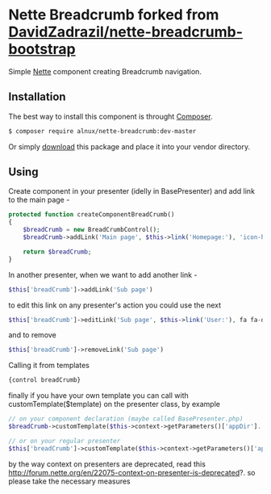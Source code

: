 Nette Breadcrumb forked from [DavidZadrazil/nette-breadcrumb-bootstrap](https://github.com/DavidZadrazil/nette-breadcrumb-bootstrap)
===========================================

Simple [Nette](http://nette.org) component creating Breadcrumb navigation.


Installation
------------
The best way to install this component is throught [Composer](http://getcomposer.org/).

```sh
$ composer require alnux/nette-breadcrumb:dev-master
```

Or simply [download](https://github.com/alnux/nette-breadcrumb/archive/master.zip) this package and place it into your vendor directory.


Using
-----
Create component in your presenter (idelly in BasePresenter) and add link to the main page -

```php
protected function createComponentBreadCrumb()
{
	$breadCrumb = new BreadCrumbControl();
	$breadCrumb->addLink('Main page', $this->link('Homepage:'), 'icon-homepage');

	return $breadCrumb;
}
```

In another presenter, when we want to add another link -

```php
$this['breadCrumb']->addLink('Sub page')
```
to edit this link on any presenter's action you could use the next

```php
$this['breadCrumb']->editLink('Sub page', $this->link('User:'), fa fa-dashboard)
```

and to remove
```php
$this['breadCrumb']->removeLink('Sub page')
```


Calling it from templates

```php
{control breadCrumb}
```
finally if you have your own template you can call with customTemplate($template) on the presenter class, by example

```php
// on your component declaration (maybe called BasePresenter.php) 
$breadCrumb->customTemplate($this->context->getParameters()['appDir'].'/templates/@BreadCrumb.latte');

// or on your regular presenter
$this['breadCrumb']->customTemplate($this->context->getParameters()['appDir'].'/templates/@BreadCrumb.latte');
```

by the way context on presenters are deprecated, read this http://forum.nette.org/en/22075-context-on-presenter-is-deprecated?. so please take the necessary measures
